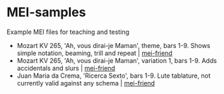 # MEI-samples
Example MEI files for teaching and testing
 * Mozart KV 265, 'Ah, vous dirai-je Maman', theme, bars 1-9. Shows simple notation, beaming, trill and repeat | [mei-friend](https://mei-friend.mdw.ac.at/?file=https://raw.githubusercontent.com/DILewis/MEI-samples/main/ah-vous-dirai-je-maman-theme.mei)
 * Mozart KV 265, 'Ah, vous dirai-je Maman', variation 1, bars 1-9. Adds accidentals and slurs | [mei-friend](https://mei-friend.mdw.ac.at/?file=https://raw.githubusercontent.com/DILewis/MEI-samples/main/ah-vous-dirai-je-maman-var1.mei)
 * Juan Maria da Crema, 'Ricerca Sexto', bars 1-9. Lute tablature, not currently valid against any schema | [mei-friend](https://mei-friend.mdw.ac.at/?file=https://raw.githubusercontent.com/DILewis/MEI-samples/main/da_crema-1546_10-no_6.mei)
